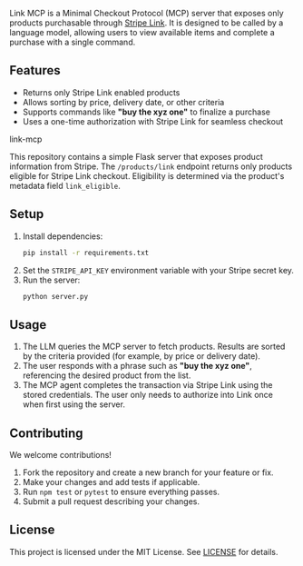 
Link MCP is a Minimal Checkout Protocol (MCP) server that exposes only products purchasable through [Stripe Link](https://stripe.com/link). It is designed to be called by a language model, allowing users to view available items and complete a purchase with a single command.

## Features
- Returns only Stripe Link enabled products
- Allows sorting by price, delivery date, or other criteria
- Supports commands like **"buy the xyz one"** to finalize a purchase
- Uses a one-time authorization with Stripe Link for seamless checkout

link-mcp

This repository contains a simple Flask server that exposes product information
from Stripe. The `/products/link` endpoint returns only products eligible for
Stripe Link checkout. Eligibility is determined via the product's metadata
field `link_eligible`.

## Setup

1. Install dependencies:
   ```bash
   pip install -r requirements.txt
   ```
2. Set the `STRIPE_API_KEY` environment variable with your Stripe secret key.
3. Run the server:
   ```bash
   python server.py
   ```


## Usage
1. The LLM queries the MCP server to fetch products. Results are sorted by the criteria provided (for example, by price or delivery date).
2. The user responds with a phrase such as **"buy the xyz one"**, referencing the desired product from the list.
3. The MCP agent completes the transaction via Stripe Link using the stored credentials. The user only needs to authorize into Link once when first using the server.

## Contributing
We welcome contributions!
1. Fork the repository and create a new branch for your feature or fix.
2. Make your changes and add tests if applicable.
3. Run `npm test` or `pytest` to ensure everything passes.
4. Submit a pull request describing your changes.

## License
This project is licensed under the MIT License. See [LICENSE](LICENSE) for details.

